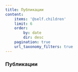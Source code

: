 ```yaml
---
title: Публикации
content:
    items: '@self.children'
    limit: 6
    order:
        by: date
        dir: desc
    pagination: true
    url_taxonomy_filters: true
---
```


### Публикации
